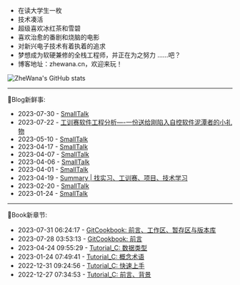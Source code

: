 * 在读大学生一枚
* 技术凑活
* 超级喜欢冰红茶和雪碧
* 喜欢治愈的番剧和烧脑的电影
* 对新兴电子技术有着执着的追求
* 梦想成为软硬兼修的全栈工程师，并正在为之努力
  ……吧？
* 博客地址：zhewana.cn，欢迎来玩！

![ZheWana's GitHub stats](https://github-readme-stats.vercel.app/api?username=ZheWana&show_icons=true&theme=dark)

<!-- Python Anchor -->
***
🎃Blog新鲜事: 
* 2023-07-30 - [SmallTalk](https://zhewana.cn/?note=573)
* 2023-07-22 - [工训赛软件工程分析&#8212;-一份送给刚陷入自控软件泥潭者的小礼物](https://zhewana.cn/?p=562)
* 2023-05-10 - [SmallTalk](https://zhewana.cn/?note=558)
* 2023-04-17 - [SmallTalk](https://zhewana.cn/?note=538)
* 2023-04-07 - [SmallTalk](https://zhewana.cn/?note=535)
* 2023-04-06 - [SmallTalk](https://zhewana.cn/?note=534)
* 2023-04-01 - [SmallTalk](https://zhewana.cn/?note=532)
* 2023-04-19 - [Summary &#124; 找实习、工训赛、项目、技术学习](https://zhewana.cn/?p=530)
* 2023-02-20 - [SmallTalk](https://zhewana.cn/?note=527)
* 2023-01-24 - [SmallTalk](https://zhewana.cn/?note=524)
***
📕Book新章节: 
* 2023-07-31 06:24:17 - [GitCookbook: 前言、工作区、暂存区与版本库](doc.zhewana.cn)
* 2023-07-28 03:53:13 - [GitCookbook: 前言](doc.zhewana.cn)
* 2023-04-24 09:55:29 - [Tutorial_C: 数据类型](doc.zhewana.cn)
* 2023-01-24 07:49:41 - [Tutorial_C: 概念术语](doc.zhewana.cn)
* 2022-12-31 09:24:56 - [Tutorial_C: 快速上手](doc.zhewana.cn)
* 2022-12-27 07:34:53 - [Tutorial_C: 前言、背景](doc.zhewana.cn)
